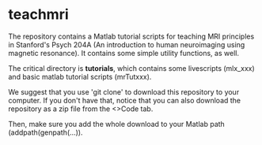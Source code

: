 # teachmri

The repository contains a Matlab tutorial scripts for teaching MRI principles in Stanford's Psych 204A (An introduction to human neuroimaging using magnetic resonance).  It contains some simple utility functions, as well.

The critical directory is **tutorials**, which contains some livescripts (mlx_xxx) and basic matlab tutorial scripts (mrTutxxx).

We suggest that you use 'git clone' to download this repository to your computer.  If you don't have that, notice that you can also download the repository as a zip file from the <>Code tab.

Then, make sure you add the whole download to your Matlab path (addpath(genpath(...)).
